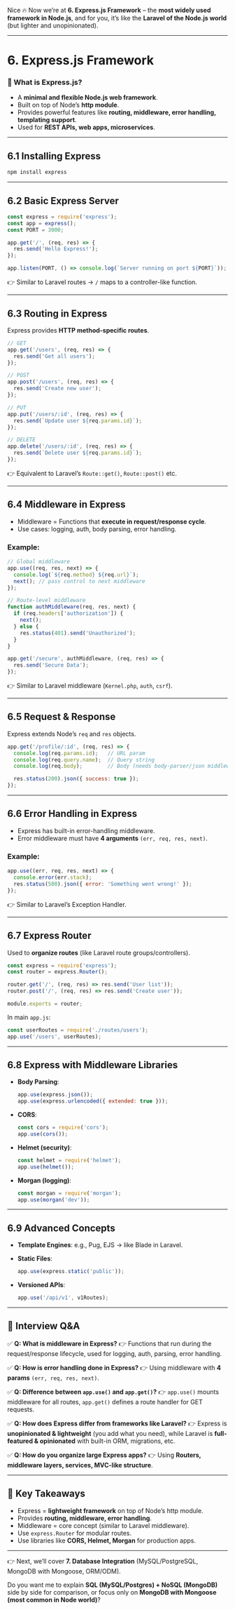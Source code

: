 Nice 🔥 Now we’re at **6. Express.js Framework** – the **most widely used framework in Node.js**, and for you, it’s like the **Laravel of the Node.js world** (but lighter and unopinionated).

---

# **6. Express.js Framework**

### 📌 What is Express.js?

* A **minimal and flexible Node.js web framework**.
* Built on top of Node’s **http module**.
* Provides powerful features like **routing, middleware, error handling, templating support**.
* Used for **REST APIs, web apps, microservices**.

---

## **6.1 Installing Express**

```bash
npm install express
```

---

## **6.2 Basic Express Server**

```js
const express = require('express');
const app = express();
const PORT = 3000;

app.get('/', (req, res) => {
  res.send('Hello Express!');
});

app.listen(PORT, () => console.log(`Server running on port ${PORT}`));
```

👉 Similar to Laravel routes → `/` maps to a controller-like function.

---

## **6.3 Routing in Express**

Express provides **HTTP method-specific routes**.

```js
// GET
app.get('/users', (req, res) => {
  res.send('Get all users');
});

// POST
app.post('/users', (req, res) => {
  res.send('Create new user');
});

// PUT
app.put('/users/:id', (req, res) => {
  res.send(`Update user ${req.params.id}`);
});

// DELETE
app.delete('/users/:id', (req, res) => {
  res.send(`Delete user ${req.params.id}`);
});
```

👉 Equivalent to Laravel’s `Route::get()`, `Route::post()` etc.

---

## **6.4 Middleware in Express**

* Middleware = Functions that **execute in request/response cycle**.
* Use cases: logging, auth, body parsing, error handling.

### Example:

```js
// Global middleware
app.use((req, res, next) => {
  console.log(`${req.method} ${req.url}`);
  next(); // pass control to next middleware
});

// Route-level middleware
function authMiddleware(req, res, next) {
  if (req.headers['authorization']) {
    next();
  } else {
    res.status(401).send('Unauthorized');
  }
}

app.get('/secure', authMiddleware, (req, res) => {
  res.send('Secure Data');
});
```

👉 Similar to Laravel middleware (`Kernel.php`, `auth`, `csrf`).

---

## **6.5 Request & Response**

Express extends Node’s `req` and `res` objects.

```js
app.get('/profile/:id', (req, res) => {
  console.log(req.params.id);   // URL param
  console.log(req.query.name);  // Query string
  console.log(req.body);        // Body (needs body-parser/json middleware)

  res.status(200).json({ success: true });
});
```

---

## **6.6 Error Handling in Express**

* Express has built-in error-handling middleware.
* Error middleware must have **4 arguments** `(err, req, res, next)`.

### Example:

```js
app.use((err, req, res, next) => {
  console.error(err.stack);
  res.status(500).json({ error: 'Something went wrong!' });
});
```

👉 Similar to Laravel’s Exception Handler.

---

## **6.7 Express Router**

Used to **organize routes** (like Laravel route groups/controllers).

```js
const express = require('express');
const router = express.Router();

router.get('/', (req, res) => res.send('User list'));
router.post('/', (req, res) => res.send('Create user'));

module.exports = router;
```

In main `app.js`:

```js
const userRoutes = require('./routes/users');
app.use('/users', userRoutes);
```

---

## **6.8 Express with Middleware Libraries**

* **Body Parsing**:

  ```js
  app.use(express.json());
  app.use(express.urlencoded({ extended: true }));
  ```
* **CORS**:

  ```js
  const cors = require('cors');
  app.use(cors());
  ```
* **Helmet (security)**:

  ```js
  const helmet = require('helmet');
  app.use(helmet());
  ```
* **Morgan (logging)**:

  ```js
  const morgan = require('morgan');
  app.use(morgan('dev'));
  ```

---

## **6.9 Advanced Concepts**

* **Template Engines**: e.g., Pug, EJS → like Blade in Laravel.
* **Static Files**:

  ```js
  app.use(express.static('public'));
  ```
* **Versioned APIs**:

  ```js
  app.use('/api/v1', v1Routes);
  ```

---

## 📌 Interview Q\&A

✅ **Q: What is middleware in Express?**
👉 Functions that run during the request/response lifecycle, used for logging, auth, parsing, error handling.

✅ **Q: How is error handling done in Express?**
👉 Using middleware with **4 params** `(err, req, res, next)`.

✅ **Q: Difference between `app.use()` and `app.get()`?**
👉 `app.use()` mounts middleware for all routes, `app.get()` defines a route handler for GET requests.

✅ **Q: How does Express differ from frameworks like Laravel?**
👉 Express is **unopinionated & lightweight** (you add what you need), while Laravel is **full-featured & opinionated** with built-in ORM, migrations, etc.

✅ **Q: How do you organize large Express apps?**
👉 Using **Routers, middleware layers, services, MVC-like structure**.

---

## 📌 Key Takeaways

* Express = **lightweight framework** on top of Node’s http module.
* Provides **routing, middleware, error handling**.
* Middleware = core concept (similar to Laravel middleware).
* Use `express.Router` for modular routes.
* Use libraries like **CORS, Helmet, Morgan** for production apps.

---

👉 Next, we’ll cover **7. Database Integration** (MySQL/PostgreSQL, MongoDB with Mongoose, ORM/ODM).

Do you want me to explain **SQL (MySQL/Postgres) + NoSQL (MongoDB)** side by side for comparison, or focus only on **MongoDB with Mongoose (most common in Node world)**?

